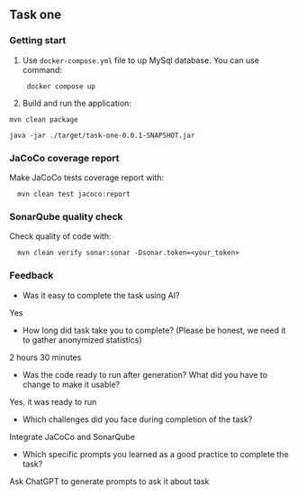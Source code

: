 ## Task one

### Getting start 

1. Use ```docker-compose.yml``` file to up MySql database. 
You can use command:

        docker compose up

2. Build and run the application:
```
mvn clean package
```
```
java -jar ./target/task-one-0.0.1-SNAPSHOT.jar
```

### JaCoCo coverage report

Make JaCoCo tests coverage report with:

      mvn clean test jacoco:report

### SonarQube quality check

Check quality of code with:

      mvn clean verify sonar:sonar -Dsonar.token=<your_token>

### Feedback

- Was it easy to complete the task using AI? 

Yes

- How long did task take you to complete? (Please be honest, we need it to gather anonymized statistics)

2 hours 30 minutes

- Was the code ready to run after generation? What did you have to change to make it usable?

Yes, it was ready to run

- Which challenges did you face during completion of the task?

Integrate JaCoCo and SonarQube

- Which specific prompts you learned as a good practice to complete the task?

Ask ChatGPT to generate prompts to ask it about task
